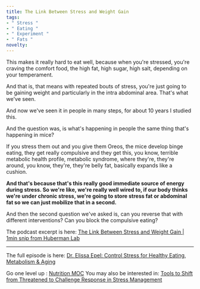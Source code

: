 ```yaml
---
title: The Link Between Stress and Weight Gain
tags:
- " Stress "
- " Eating "
- " Experiment "
- " Fats "
novelty:
---
```


This makes it really hard to eat well, because when you're stressed, you're craving the comfort food, the high fat, high sugar, high salt, depending on your temperament. 

And that is, that means with repeated bouts of stress, you're just going to be gaining weight and particularly in the intra abdominal area. That's what we've seen. 

And now we've seen it in people in many steps, for about 10 years I studied this. 

And the question was, is what's happening in people the same thing that's happening in mice? 

If you stress them out and you give them Oreos, the mice develop binge eating, they get really compulsive and they get this, you know, terrible metabolic health profile, metabolic syndrome, where they're, they're around, you know, they're, they're belly fat, basically expands like a cushion. 

**And that's because that's this really good immediate source of energy during stress. So we're like, we're really well wired to, if our body thinks we're under chronic stress, we're going to store stress fat or abdominal fat so we can just mobilize that in a second.** 

And then the second question we've asked is, can you reverse that with different interventions? Can you block the compulsive eating? 

The podcast excerpt is here:
[The Link Between Stress and Weight Gain | 1min snip from Huberman Lab](https://share.snipd.com/snip/a46c9663-5cf1-45a8-9837-44f0330f3a2d)

----

The full episode is here:
[Dr. Elissa Epel: Control Stress for Healthy Eating, Metabolism & Aging](https://share.snipd.com/episode/e20587c2-a35b-4e7f-9197-815ab58b1eeb)

Go one level up : [Nutrition MOC](Nutrition%20MOC)
You may also be interested in: [Tools to Shift from Threatened to Challenge Response in Stress Management](Notes/Tools%20to%20Shift%20from%20Threatened%20to%20Challenge%20Response%20in%20Stress%20Management.md)